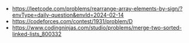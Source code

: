 - https://leetcode.com/problems/rearrange-array-elements-by-sign/?envType=daily-question&envId=2024-02-14
- https://codeforces.com/contest/1931/problem/D
- https://www.codingninjas.com/studio/problems/merge-two-sorted-linked-lists_800332